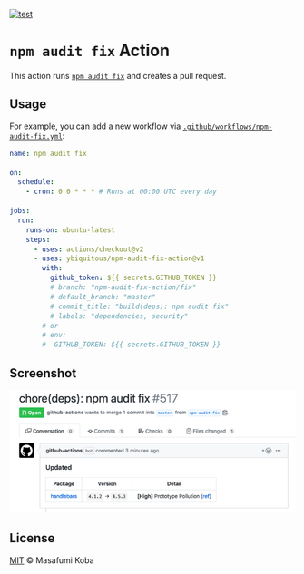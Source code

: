 [![test](https://github.com/ybiquitous/npm-audit-fix-action/workflows/test/badge.svg)](https://github.com/ybiquitous/npm-audit-fix-action/actions)

# `npm audit fix` Action

This action runs [`npm audit fix`](https://docs.npmjs.com/cli/audit) and creates a pull request.

## Usage

For example, you can add a new workflow via [`.github/workflows/npm-audit-fix.yml`](.github/workflows/npm-audit-fix.yml):

```yaml
name: npm audit fix

on:
  schedule:
    - cron: 0 0 * * * # Runs at 00:00 UTC every day

jobs:
  run:
    runs-on: ubuntu-latest
    steps:
      - uses: actions/checkout@v2
      - uses: ybiquitous/npm-audit-fix-action@v1
        with:
          github_token: ${{ secrets.GITHUB_TOKEN }}
          # branch: "npm-audit-fix-action/fix"
          # default_branch: "master"
          # commit_title: "build(deps): npm audit fix"
          # labels: "dependencies, security"
        # or
        # env:
        #  GITHUB_TOKEN: ${{ secrets.GITHUB_TOKEN }}
```

## Screenshot

![A pull request](screenshot.png)

## License

[MIT](LICENSE) © Masafumi Koba
